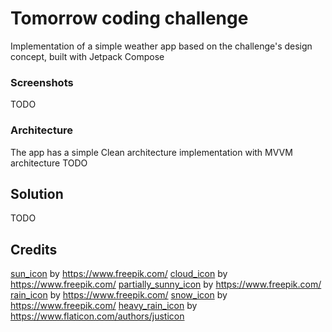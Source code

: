 # Tomorrow coding challenge
Implementation of a simple weather app based on the challenge's design concept, built with Jetpack Compose

### Screenshots

TODO

### Architecture
The app has a simple Clean architecture implementation with MVVM architecture
TODO

## Solution
TODO

## Credits

[sun_icon](app/src/main/res/drawable/sun.png) by https://www.freepik.com/
[cloud_icon](app/src/main/res/drawable/cloud.png) by https://www.freepik.com/
[partially_sunny_icon](app/src/main/res/drawable/partially_sunny.png) by https://www.freepik.com/
[rain_icon](app/src/main/res/drawable/rain.png) by https://www.freepik.com/
[snow_icon](app/src/main/res/drawable/snow.png) by https://www.freepik.com/
[heavy_rain_icon](app/src/main/res/drawable/heavy_storm.png) by https://www.flaticon.com/authors/justicon